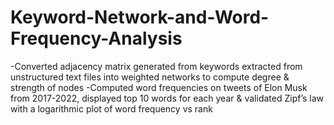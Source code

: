 # Keyword-Network-and-Word-Frequency-Analysis
-Converted adjacency matrix generated from keywords extracted from unstructured text files into weighted networks to compute degree & strength of nodes
-Computed word frequencies on tweets of Elon Musk from 2017-2022, displayed top 10 words for each year & validated
Zipf’s law with a logarithmic plot of word frequency vs rank

